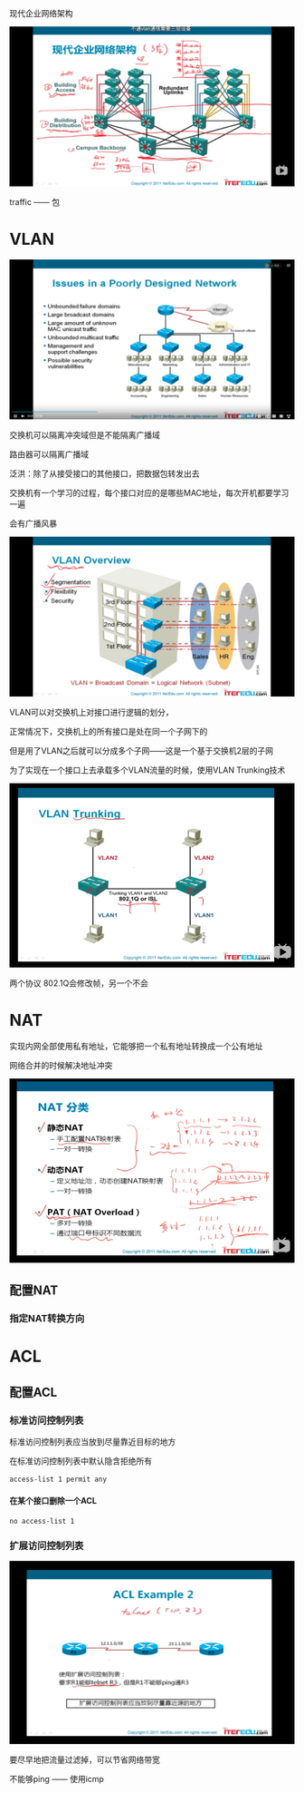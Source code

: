 现代企业网络架构

![image-20191012153040809](./img/image-20191012153040809.png)

traffic —— 包

# VLAN

![image-20191012151555610](./img/image-20191012151555610.png)

交换机可以隔离冲突域但是不能隔离广播域

路由器可以隔离广播域

泛洪：除了从接受接口的其他接口，把数据包转发出去

交换机有一个学习的过程，每个接口对应的是哪些MAC地址，每次开机都要学习一遍

会有广播风暴

![image-20191012152617952](./img/image-20191012152617952.png)

VLAN可以对交换机上对接口进行逻辑的划分，

正常情况下，交换机上的所有接口是处在同一个子网下的

但是用了VLAN之后就可以分成多个子网——这是一个基于交换机2层的子网

为了实现在一个接口上去承载多个VLAN流量的时候，使用VLAN Trunking技术

![image-20191012153954943](./img/image-20191012153954943.png)

两个协议 802.1Q会修改帧，另一个不会

# NAT

实现内网全部使用私有地址，它能够把一个私有地址转换成一个公有地址

网络合并的时候解决地址冲突

![image-20191012155905368](./img/image-20191012155905368.png)

## 配置NAT

### 指定NAT转换方向



# ACL

## 配置ACL

### 标准访问控制列表

标准访问控制列表应当放到尽量靠近目标的地方

在标准访问控制列表中默认隐含拒绝所有

```shell
access-list 1 permit any
```

#### 在某个接口删除一个ACL

```shell
no access-list 1
```





### 扩展访问控制列表

![image-20191012161854763](./img/image-20191012161854763.png)

要尽早地把流量过滤掉，可以节省网络带宽

不能够ping —— 使用icmp 